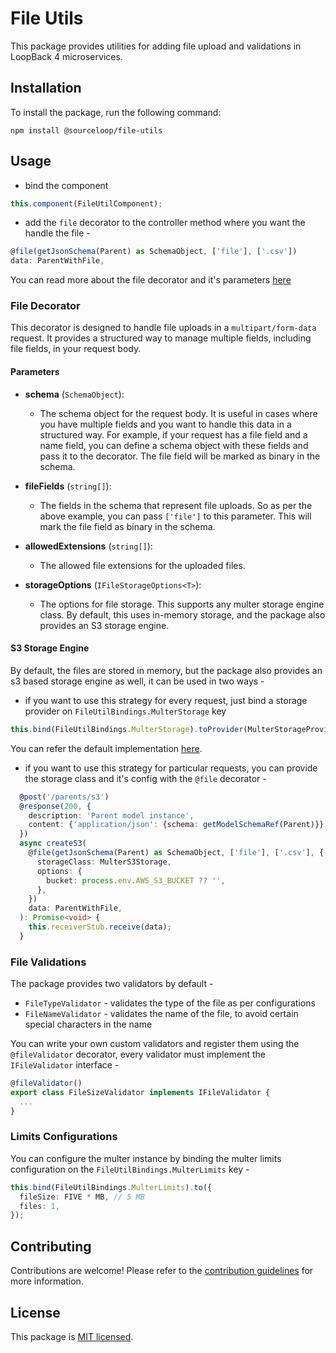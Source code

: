 # File Utils

This package provides utilities for adding file upload and validations in LoopBack 4 microservices.

## Installation

To install the package, run the following command:

```shell
npm install @sourceloop/file-utils
```

## Usage

- bind the component

```ts
this.component(FileUtilComponent);
```

- add the `file` decorator to the controller method where you want the handle the file -

```ts
@file(getJsonSchema(Parent) as SchemaObject, ['file'], ['.csv'])
data: ParentWithFile,
```

You can read more about the file decorator and it's parameters [here](#file-decorator)

### File Decorator

This decorator is designed to handle file uploads in a `multipart/form-data` request. It provides a structured way to manage multiple fields, including file fields, in your request body.

#### Parameters

- **schema** (`SchemaObject`):

  - The schema object for the request body. It is useful in cases where you have multiple fields and you want to handle this data in a structured way. For example, if your request has a file field and a name field, you can define a schema object with these fields and pass it to the decorator. The file field will be marked as binary in the schema.

- **fileFields** (`string[]`):

  - The fields in the schema that represent file uploads. So as per the above example, you can pass `['file']` to this parameter. This will mark the file field as binary in the schema.

- **allowedExtensions** (`string[]`):

  - The allowed file extensions for the uploaded files.

- **storageOptions** (`IFileStorageOptions<T>`):
  - The options for file storage. This supports any multer storage engine class. By default, this uses in-memory storage, and the package also provides an S3 storage engine.

#### S3 Storage Engine

By default, the files are stored in memory, but the package also provides an s3 based storage engine as well, it can be used in two ways -

- if you want to use this strategy for every request, just bind a storage provider on `FileUtilBindings.MulterStorage` key

```ts
this.bind(FileUtilBindings.MulterStorage).toProvider(MulterStorageProvider);
```

You can refer the default implementation [here](./src/services/multer-storage.provider.ts).

- if you want to use this strategy for particular requests, you can provide the storage class and it's config with the `@file` decorator -

```ts
  @post('/parents/s3')
  @response(200, {
    description: 'Parent model instance',
    content: {'application/json': {schema: getModelSchemaRef(Parent)}},
  })
  async createS3(
    @file(getJsonSchema(Parent) as SchemaObject, ['file'], ['.csv'], {
      storageClass: MulterS3Storage,
      options: {
        bucket: process.env.AWS_S3_BUCKET ?? '',
      },
    })
    data: ParentWithFile,
  ): Promise<void> {
    this.receiverStub.receive(data);
  }
```

### File Validations

The package provides two validators by default -

- `FileTypeValidator` - validates the type of the file as per configurations
- `FileNameValidator` - validates the name of the file, to avoid certain special characters in the name

You can write your own custom validators and register them using the `@fileValidator` decorator, every validator must implement the `IFileValidator` interface -

```ts
@fileValidator()
export class FileSizeValidator implements IFileValidator {
  ...
}
```

### Limits Configurations

You can configure the multer instance by binding the multer limits configuration on the `FileUtilBindings.MulterLimits` key -

```ts
this.bind(FileUtilBindings.MulterLimits).to({
  fileSize: FIVE * MB, // 5 MB
  files: 1,
});
```

## Contributing

Contributions are welcome! Please refer to the [contribution guidelines](../../DEVELOPING.md) for more information.

## License

This package is [MIT licensed](../../LICENSE).
